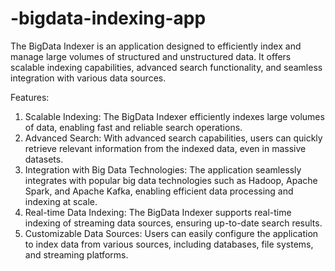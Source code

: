 # -bigdata-indexing-app
The BigData Indexer is an application designed to efficiently index and manage large volumes of structured and unstructured data. It offers scalable indexing capabilities, advanced search functionality, and seamless integration with various data sources.

Features:
1. Scalable Indexing: The BigData Indexer efficiently indexes large volumes of data, enabling fast and reliable search operations.
2. Advanced Search: With advanced search capabilities, users can quickly retrieve relevant information from the indexed data, even in massive datasets.
3. Integration with Big Data Technologies: The application seamlessly integrates with popular big data technologies such as Hadoop, Apache Spark, and Apache Kafka, enabling efficient data processing and indexing at scale.
4. Real-time Data Indexing: The BigData Indexer supports real-time indexing of streaming data sources, ensuring up-to-date search results.
5. Customizable Data Sources: Users can easily configure the application to index data from various sources, including databases, file systems, and streaming platforms.
